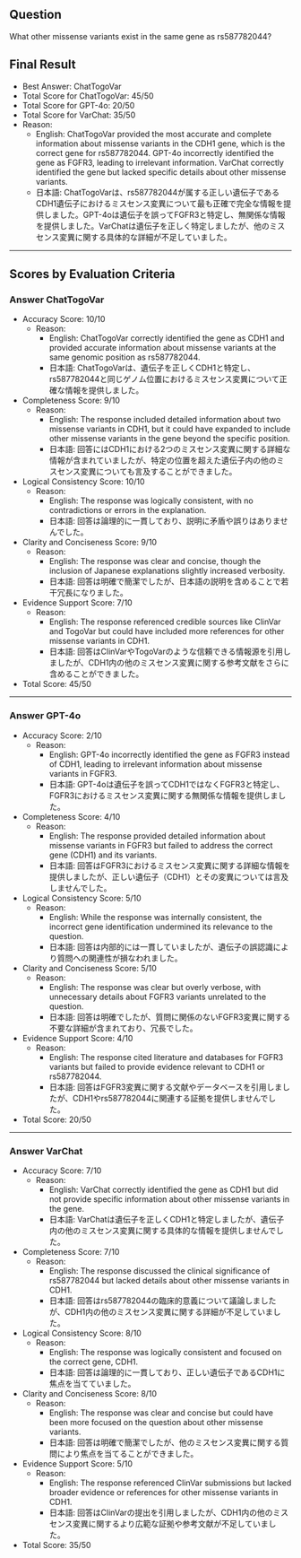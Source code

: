 ## Question

What other missense variants exist in the same gene as rs587782044?

## Final Result

- Best Answer: ChatTogoVar
- Total Score for ChatTogoVar: 45/50
- Total Score for GPT-4o: 20/50
- Total Score for VarChat: 35/50
- Reason:
  - English: ChatTogoVar provided the most accurate and complete information about missense variants in the CDH1 gene, which is the correct gene for rs587782044. GPT-4o incorrectly identified the gene as FGFR3, leading to irrelevant information. VarChat correctly identified the gene but lacked specific details about other missense variants.
  - 日本語: ChatTogoVarは、rs587782044が属する正しい遺伝子であるCDH1遺伝子におけるミスセンス変異について最も正確で完全な情報を提供しました。GPT-4oは遺伝子を誤ってFGFR3と特定し、無関係な情報を提供しました。VarChatは遺伝子を正しく特定しましたが、他のミスセンス変異に関する具体的な詳細が不足していました。

---

## Scores by Evaluation Criteria

### Answer ChatTogoVar
- Accuracy Score: 10/10
  - Reason: 
    - English: ChatTogoVar correctly identified the gene as CDH1 and provided accurate information about missense variants at the same genomic position as rs587782044.
    - 日本語: ChatTogoVarは、遺伝子を正しくCDH1と特定し、rs587782044と同じゲノム位置におけるミスセンス変異について正確な情報を提供しました。
- Completeness Score: 9/10
  - Reason: 
    - English: The response included detailed information about two missense variants in CDH1, but it could have expanded to include other missense variants in the gene beyond the specific position.
    - 日本語: 回答にはCDH1における2つのミスセンス変異に関する詳細な情報が含まれていましたが、特定の位置を超えた遺伝子内の他のミスセンス変異についても言及することができました。
- Logical Consistency Score: 10/10
  - Reason: 
    - English: The response was logically consistent, with no contradictions or errors in the explanation.
    - 日本語: 回答は論理的に一貫しており、説明に矛盾や誤りはありませんでした。
- Clarity and Conciseness Score: 9/10
  - Reason: 
    - English: The response was clear and concise, though the inclusion of Japanese explanations slightly increased verbosity.
    - 日本語: 回答は明確で簡潔でしたが、日本語の説明を含めることで若干冗長になりました。
- Evidence Support Score: 7/10
  - Reason: 
    - English: The response referenced credible sources like ClinVar and TogoVar but could have included more references for other missense variants in CDH1.
    - 日本語: 回答はClinVarやTogoVarのような信頼できる情報源を引用しましたが、CDH1内の他のミスセンス変異に関する参考文献をさらに含めることができました。
- Total Score: 45/50

---

### Answer GPT-4o
- Accuracy Score: 2/10
  - Reason: 
    - English: GPT-4o incorrectly identified the gene as FGFR3 instead of CDH1, leading to irrelevant information about missense variants in FGFR3.
    - 日本語: GPT-4oは遺伝子を誤ってCDH1ではなくFGFR3と特定し、FGFR3におけるミスセンス変異に関する無関係な情報を提供しました。
- Completeness Score: 4/10
  - Reason: 
    - English: The response provided detailed information about missense variants in FGFR3 but failed to address the correct gene (CDH1) and its variants.
    - 日本語: 回答はFGFR3におけるミスセンス変異に関する詳細な情報を提供しましたが、正しい遺伝子（CDH1）とその変異については言及しませんでした。
- Logical Consistency Score: 5/10
  - Reason: 
    - English: While the response was internally consistent, the incorrect gene identification undermined its relevance to the question.
    - 日本語: 回答は内部的には一貫していましたが、遺伝子の誤認識により質問への関連性が損なわれました。
- Clarity and Conciseness Score: 5/10
  - Reason: 
    - English: The response was clear but overly verbose, with unnecessary details about FGFR3 variants unrelated to the question.
    - 日本語: 回答は明確でしたが、質問に関係のないFGFR3変異に関する不要な詳細が含まれており、冗長でした。
- Evidence Support Score: 4/10
  - Reason: 
    - English: The response cited literature and databases for FGFR3 variants but failed to provide evidence relevant to CDH1 or rs587782044.
    - 日本語: 回答はFGFR3変異に関する文献やデータベースを引用しましたが、CDH1やrs587782044に関連する証拠を提供しませんでした。
- Total Score: 20/50

---

### Answer VarChat
- Accuracy Score: 7/10
  - Reason: 
    - English: VarChat correctly identified the gene as CDH1 but did not provide specific information about other missense variants in the gene.
    - 日本語: VarChatは遺伝子を正しくCDH1と特定しましたが、遺伝子内の他のミスセンス変異に関する具体的な情報を提供しませんでした。
- Completeness Score: 7/10
  - Reason: 
    - English: The response discussed the clinical significance of rs587782044 but lacked details about other missense variants in CDH1.
    - 日本語: 回答はrs587782044の臨床的意義について議論しましたが、CDH1内の他のミスセンス変異に関する詳細が不足していました。
- Logical Consistency Score: 8/10
  - Reason: 
    - English: The response was logically consistent and focused on the correct gene, CDH1.
    - 日本語: 回答は論理的に一貫しており、正しい遺伝子であるCDH1に焦点を当てていました。
- Clarity and Conciseness Score: 8/10
  - Reason: 
    - English: The response was clear and concise but could have been more focused on the question about other missense variants.
    - 日本語: 回答は明確で簡潔でしたが、他のミスセンス変異に関する質問により焦点を当てることができました。
- Evidence Support Score: 5/10
  - Reason: 
    - English: The response referenced ClinVar submissions but lacked broader evidence or references for other missense variants in CDH1.
    - 日本語: 回答はClinVarの提出を引用しましたが、CDH1内の他のミスセンス変異に関するより広範な証拠や参考文献が不足していました。
- Total Score: 35/50
